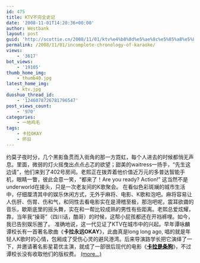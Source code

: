 ```yaml
---
id: 475
title: KTV不完全史记
date: '2008-11-01T14:20:36+00:00'
author: Westbank
layout: post
guid: 'http://scottie.cn/2008/11/01/ktv%e4%b8%8d%e5%ae%8c%e5%85%a8%e5%8f%b2%e8%ae%b0/'
permalink: /2008/11/01/incomplete-chronology-of-karaoke/
views:
    - '3617'
bot_views:
    - '19105'
thumb_home_img:
    - thumb40.jpg
latest_home_img:
    - ktv.jpg
duoshuo_thread_id:
    - '1246078726781796547'
post_views_count:
    - '970'
categories:
    - 一地鸡毛
tags:
    - 卡拉OKAY
    - 怀旧
---
```


约莫子夜时分，几个黑影鱼贯而入街角的那一方霓虹，每个人进去的时候都悄无声息。里面，微弱的灯火摇曳出点点忐忑的欲望；甜美的waitress一扬手，“先生这边请”，他们来到了402号房间。老熙正在拨弄着他价值近万元的多普达智能手机，眼睛一瞥，彼此会意一笑，“都来了！Are you ready? Action!” 这当然不是underworld在接头，只是一次老友间的K歌聚会。 在看似色彩斑斓的城市生活中，仔细厘清其中的娱乐休闲方式，无外乎麻将、电影、K歌和泡吧。麻将容易让人伤肝、伤胃、伤和气，和同性去看电影实在是滑稽至极，那泡吧呢，震耳欲聋的音乐，歇斯底里的摇头舞，实在和一帮比较成熟的男性有些距离。老熙总爱炫耀，靠，当年我“操哥”（四川话，酷哥）的时候，这帮小屁孩都还在开裆裤哩。如今，我已告别娱乐圈了。 准确地说，这一代见证了KTV在城市中的兴起。早年谭咏麟谭校长有一首著名歌曲《**卡拉永远OKAY**》，此曲真是long long ago, 唱的就是年轻人K歌时的心情，包厢成了受伤心灵的避风港湾。后来导演路学长把它演绎了一下，并邀请著名影星葛优主演，就成了一部很后现代的电影《[**<span style="color: #000000;">卡拉是条狗</span>**](http://baike.baidu.com/view/70059.htm)》，不过谭校长没有收取他们的版权费。 [<span aria-label="Continue reading KTV不完全史记">(more…)</span>](http://farbank.net/2008/11/01/incomplete-chronology-of-karaoke/#more-475)